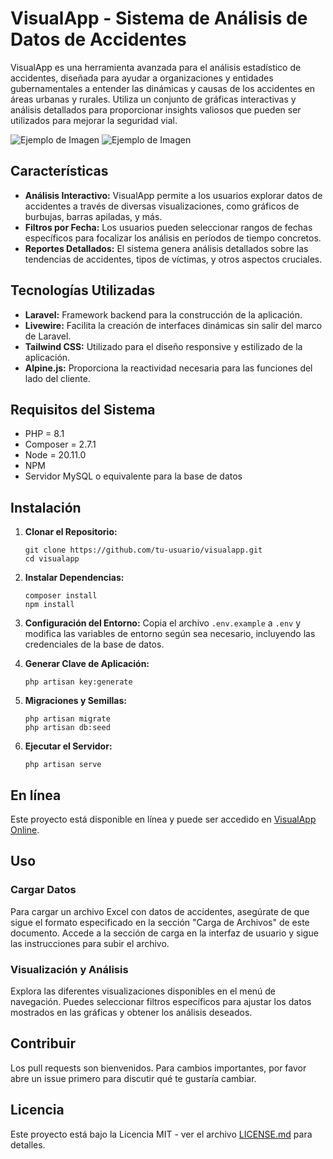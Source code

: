 # VisualApp - Sistema de Análisis de Datos de Accidentes

VisualApp es una herramienta avanzada para el análisis estadístico de accidentes, diseñada para ayudar a organizaciones y entidades gubernamentales a entender las dinámicas y causas de los accidentes en áreas urbanas y rurales. Utiliza un conjunto de gráficas interactivas y análisis detallados para proporcionar insights valiosos que pueden ser utilizados para mejorar la seguridad vial.

![Ejemplo de Imagen](https://raw.githubusercontent.com/Miller-Jaramillo/v44/main/public/images/visualapp-1.png)
![Ejemplo de Imagen](https://raw.githubusercontent.com/Miller-Jaramillo/v44/main/public/images/visualapp3.png)


## Características

- **Análisis Interactivo:** VisualApp permite a los usuarios explorar datos de accidentes a través de diversas visualizaciones, como gráficos de burbujas, barras apiladas, y más.
- **Filtros por Fecha:** Los usuarios pueden seleccionar rangos de fechas específicos para focalizar los análisis en períodos de tiempo concretos.
- **Reportes Detallados:** El sistema genera análisis detallados sobre las tendencias de accidentes, tipos de víctimas, y otros aspectos cruciales.

## Tecnologías Utilizadas

- **Laravel:** Framework backend para la construcción de la aplicación.
- **Livewire:** Facilita la creación de interfaces dinámicas sin salir del marco de Laravel.
- **Tailwind CSS:** Utilizado para el diseño responsive y estilizado de la aplicación.
- **Alpine.js:** Proporciona la reactividad necesaria para las funciones del lado del cliente.

## Requisitos del Sistema

- PHP = 8.1
- Composer = 2.7.1
- Node = 20.11.0
- NPM  
- Servidor MySQL o equivalente para la base de datos

## Instalación

1. **Clonar el Repositorio:**
   ```
   git clone https://github.com/tu-usuario/visualapp.git
   cd visualapp
   ```

2. **Instalar Dependencias:**
   ```
   composer install
   npm install
   ```

3. **Configuración del Entorno:**
   Copia el archivo `.env.example` a `.env` y modifica las variables de entorno según sea necesario, incluyendo las credenciales de la base de datos.

4. **Generar Clave de Aplicación:**
   ```
   php artisan key:generate
   ```

5. **Migraciones y Semillas:**
   ```
   php artisan migrate
   php artisan db:seed
   ```

6. **Ejecutar el Servidor:**
   ```
   php artisan serve
   ```

## En línea

Este proyecto está disponible en línea y puede ser accedido en [VisualApp Online](http://visualapp.online).

## Uso

### Cargar Datos

Para cargar un archivo Excel con datos de accidentes, asegúrate de que sigue el formato especificado en la sección "Carga de Archivos" de este documento. Accede a la sección de carga en la interfaz de usuario y sigue las instrucciones para subir el archivo.

### Visualización y Análisis

Explora las diferentes visualizaciones disponibles en el menú de navegación. Puedes seleccionar filtros específicos para ajustar los datos mostrados en las gráficas y obtener los análisis deseados.

## Contribuir

Los pull requests son bienvenidos. Para cambios importantes, por favor abre un issue primero para discutir qué te gustaría cambiar.

## Licencia

Este proyecto está bajo la Licencia MIT - ver el archivo [LICENSE.md](LICENSE) para detalles.
